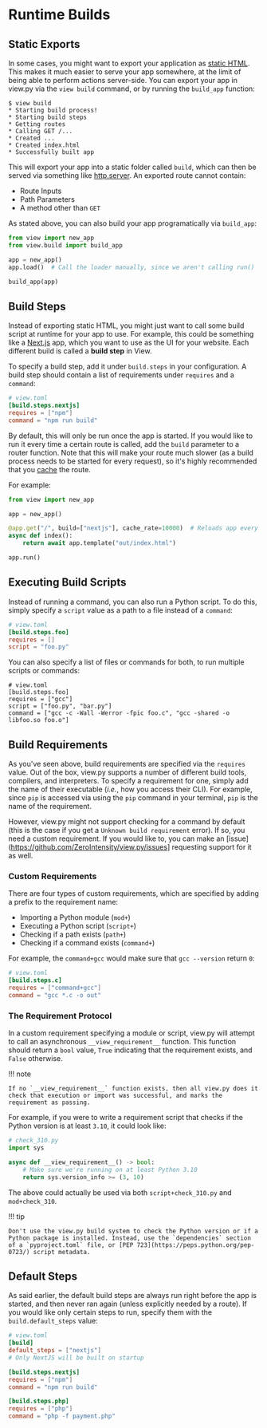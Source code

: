 # Runtime Builds

## Static Exports

In some cases, you might want to export your application as [static HTML](https://en.wikipedia.org/wiki/Static_web_page). This makes it much easier to serve your app somewhere, at the limit of being able to perform actions server-side. You can export your app in view.py via the `view build` command, or by running the `build_app` function:

```
$ view build
* Starting build process!
* Starting build steps
* Getting routes
* Calling GET /...
* Created ...
* Created index.html
* Successfully built app
```

This will export your app into a static folder called `build`, which can then be served via something like [http.server](https://docs.python.org/3/library/http.server.html). An exported route cannot contain:

- Route Inputs
- Path Parameters
- A method other than `GET`

As stated above, you can also build your app programatically via `build_app`:

```py
from view import new_app
from view.build import build_app

app = new_app()
app.load()  # Call the loader manually, since we aren't calling run()

build_app(app)
```

## Build Steps

Instead of exporting static HTML, you might just want to call some build script at runtime for your app to use. For example, this could be something like a [Next.js](https://nextjs.org) app, which you want to use as the UI for your website. Each different build is called a **build step** in View.

To specify a build step, add it under `build.steps` in your configuration. A build step should contain a list of requirements under `requires` and a `command`:

```toml
# view.toml
[build.steps.nextjs]
requires = ["npm"]
command = "npm run build"
```

By default, this will only be run once the app is started. If you would like to run it every time a certain route is called, add the `build` parameter to a router function. Note that this will make your route much slower (as a build process needs to be started for every request), so it's highly recommended that you [cache](https://view.zintensity.dev/building-projects/responses/#caching) the route.

For example:

```py
from view import new_app

app = new_app()

@app.get("/", build=["nextjs"], cache_rate=10000)  # Reloads app every 10,000 requests
async def index():
    return await app.template("out/index.html")

app.run()
```


## Executing Build Scripts

Instead of running a command, you can also run a Python script. To do this, simply specify a `script` value as a path to a file instead of a `command`:

```toml
# view.toml
[build.steps.foo]
requires = []
script = "foo.py"
```

You can also specify a list of files or commands for both, to run multiple scripts or commands:

```
# view.toml
[build.steps.foo]
requires = ["gcc"]
script = ["foo.py", "bar.py"]
command = ["gcc -c -Wall -Werror -fpic foo.c", "gcc -shared -o libfoo.so foo.o"]
```


## Build Requirements

As you've seen above, build requirements are specified via the `requires` value. Out of the box, view.py supports a number of different build tools, compilers, and interpreters. To specify a requirement for one, simply add the name of their executable (*i.e.*, how you access their CLI). For example, since `pip` is accessed via using the `pip` command in your terminal, `pip` is the name of the requirement.

However, view.py might not support checking for a command by default (this is the case if you get a `Unknown build requirement` error). If so, you need a custom requirement. If you would like to, you can make an [issue](https://github.com/ZeroIntensity/view.py/issues] requesting support for it as well.

### Custom Requirements

There are four types of custom requirements, which are specified by adding a prefix to the requirement name:

- Importing a Python module (`mod+`)
- Executing a Python script (`script+`)
- Checking if a path exists (`path+`)
- Checking if a command exists (`command+`)

For example, the `command+gcc` would make sure that `gcc --version` return `0`:

```toml
# view.toml
[build.steps.c]
requires = ["command+gcc"]
command = "gcc *.c -o out"
```

### The Requirement Protocol

In a custom requirement specifying a module or script, view.py will attempt to call an asynchronous `__view_requirement__` function. This function should return a `bool` value, `True` indicating that the requirement exists, and `False` otherwise.

!!! note

    If no `__view_requirement__` function exists, then all view.py does it check that execution or import was successful, and marks the requirement as passing.

For example, if you were to write a requirement script that checks if the Python version is at least `3.10`, it could look like:

```py
# check_310.py
import sys

async def __view_requirement__() -> bool:
    # Make sure we're running on at least Python 3.10
    return sys.version_info >= (3, 10)
```

The above could actually be used via both `script+check_310.py` and `mod+check_310`. 

!!! tip

    Don't use the view.py build system to check the Python version or if a Python package is installed. Instead, use the `dependencies` section of a `pyproject.toml` file, or [PEP 723](https://peps.python.org/pep-0723/) script metadata.

## Default Steps

As said earlier, the default build steps are always run right before the app is started, and then never ran again (unless explicitly needed by a route). If you would like only certain steps to run, specify them with the `build.default_steps` value:

```toml
# view.toml
[build]
default_steps = ["nextjs"]
# Only NextJS will be built on startup

[build.steps.nextjs]
requires = ["npm"]
command = "npm run build"

[build.steps.php]
requires = ["php"]
command = "php -f payment.php"
```
